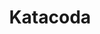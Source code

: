 ---
codehost: https://github.com/https://github.com/katacoda
facebook: https://facebook.com/katacoda
logohandle: katacoda
sort: katacoda
title: Katacoda
twitter: https://x.com/teamKatacoda
website: https://www.katacoda.com/
---